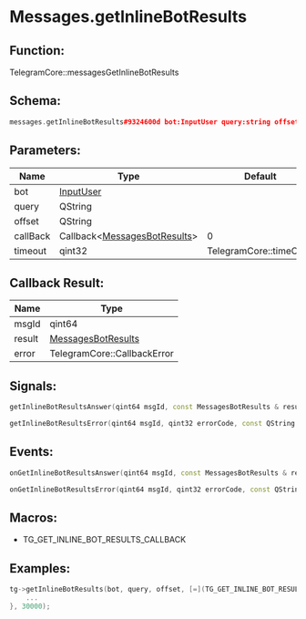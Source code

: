 # Messages.getInlineBotResults

## Function:

TelegramCore::messagesGetInlineBotResults

## Schema:

```c++
messages.getInlineBotResults#9324600d bot:InputUser query:string offset:string = messages.BotResults;
```
## Parameters:

|Name|Type|Default|
|----|----|-------|
|bot|[InputUser](../../types/inputuser.md)||
|query|QString||
|offset|QString||
|callBack|Callback&lt;[MessagesBotResults](../../types/messagesbotresults.md)&gt;|0|
|timeout|qint32|TelegramCore::timeOut()|

## Callback Result:

|Name|Type|
|----|----|
|msgId|qint64|
|result|[MessagesBotResults](../../types/messagesbotresults.md)|
|error|TelegramCore::CallbackError|

## Signals:

```c++
getInlineBotResultsAnswer(qint64 msgId, const MessagesBotResults & result)
```
```c++
getInlineBotResultsError(qint64 msgId, qint32 errorCode, const QString &errorText)
```

## Events:

```c++
onGetInlineBotResultsAnswer(qint64 msgId, const MessagesBotResults & result)
```
```c++
onGetInlineBotResultsError(qint64 msgId, qint32 errorCode, const QString &errorText)
```

## Macros:

* TG_GET_INLINE_BOT_RESULTS_CALLBACK

## Examples:

```c++
tg->getInlineBotResults(bot, query, offset, [=](TG_GET_INLINE_BOT_RESULTS_CALLBACK){
    ...
}, 30000);
```
